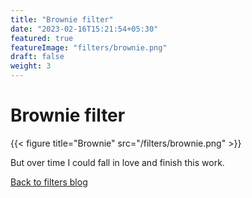 ```yaml
---
title: "Brownie filter"
date: "2023-02-16T15:21:54+05:30"
featured: true
featureImage: "filters/brownie.png"
draft: false
weight: 3
---
```


# Brownie filter

{{< figure title="Brownie" src="/filters/brownie.png"  >}}

But over time I could fall in love and finish this work.

[Back to filters blog](/blog/filters)
